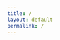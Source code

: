 ```yaml
---
title: /
layout: default
permalink: /
---
```

<style>
.center {
  display: block;
  margin-left: auto;
  margin-right: auto;
  width: 100%;
}
</style>
<script>
  if(/Android|webOS|iPhone|iPad|iPod|BlackBerry|IEMobile|Opera Mini/i.test(navigator.userAgent)){
  // MOBILE

document.write('<div style="white-space: pre; text-align: center;"><div class="center" style="color:red;display:inline;text-align: center;"> Nah G you browsing from a mobile??</div>\n<div class="center" style="color:red;display:inline;text-align: center;">Fuck that, grab a laptop...</div></div>\n')
  
}else{
  // DESKTOP

document.write('<p style="display: flex;align-items: center;justify-content: center;">')

document.write('<span style="padding-right: 20px;">This is one line of text with image on the left side</span>')
document.write('<img src="https://raw.githubusercontent.com/0x5c4r3/scare.rocks/refs/heads/master/img/1.gif" alt="Human" style="width:30%;height:30%;">')
    
document.write('</p>')
}
</script>

